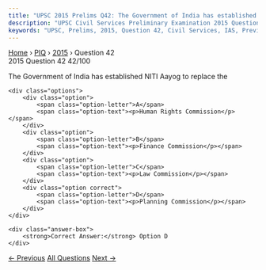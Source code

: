 ```yaml
---
title: "UPSC 2015 Prelims Q42: The Government of India has established NITI Aayog to replac..."
description: "UPSC Civil Services Preliminary Examination 2015 Question 42 with options and answer"
keywords: "UPSC, Prelims, 2015, Question 42, Civil Services, IAS, Previous Year Questions"
---
```


<nav class="breadcrumb">
    <a href="../../">Home</a>
    <span>›</span>
    <a href="../">PIQ</a>
    <span>›</span>
    <a href="./">2015</a>
    <span>›</span>
    <span>Question 42</span>
</nav>

<div class="question-header">
    <div class="question-meta">
        <span class="year-badge">2015</span>
        <span class="question-number">Question 42</span>
        <span class="progress">42/100</span>
    </div>
    <div class="progress-bar">
        <div class="progress-fill" style="width: 42.0%"></div>
    </div>
</div>

<div class="question-content">
    <div class="question-text">
        <p>The Government of India has established NITI Aayog to replace the</p>
    </div>
    
    <div class="options">
        <div class="option">
            <span class="option-letter">A</span>
            <span class="option-text"><p>Human Rights Commission</p></span>
        </div>
        <div class="option">
            <span class="option-letter">B</span>
            <span class="option-text"><p>Finance Commission</p></span>
        </div>
        <div class="option">
            <span class="option-letter">C</span>
            <span class="option-text"><p>Law Commission</p></span>
        </div>
        <div class="option correct">
            <span class="option-letter">D</span>
            <span class="option-text"><p>Planning Commission</p></span>
        </div>
    </div>

    <div class="answer-box">
        <strong>Correct Answer:</strong> Option D
    </div>
</div>

<div class="question-nav">
    <a href="../q041-consider-the-following-the-arrival-of-babur-into-i/" class="nav-btn prev">← Previous</a>
    <a href="../" class="nav-btn center">All Questions</a>
    <a href="../q043-what-is-rio20-conference-often-mentioned-in-the-ne/" class="nav-btn next">Next →</a>
</div>
